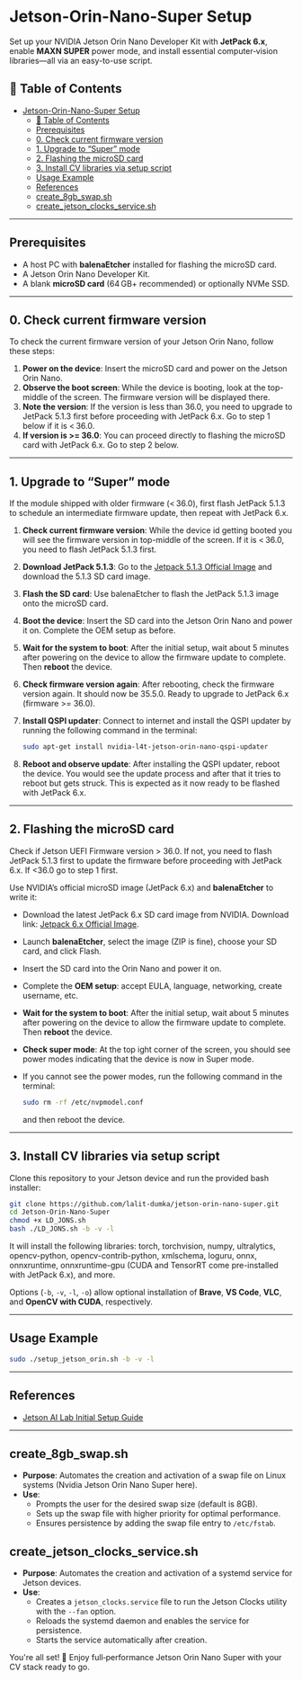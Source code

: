 # Jetson-Orin-Nano-Super Setup

Set up your NVIDIA Jetson Orin Nano Developer Kit with **JetPack 6.x**, enable **MAXN SUPER** power mode, and install essential computer‑vision libraries—all via an easy-to-use script.

## 🧰 Table of Contents

- [Jetson-Orin-Nano-Super Setup](#jetson-orin-nano-super-setup)
  - [🧰 Table of Contents](#-table-of-contents)
  - [Prerequisites](#prerequisites)
  - [0. Check current firmware version](#0-check-current-firmware-version)
  - [1. Upgrade to “Super” mode](#1-upgrade-to-super-mode)
  - [2. Flashing the microSD card](#2-flashing-the-microsd-card)
  - [3. Install CV libraries via setup script](#3-install-cv-libraries-via-setup-script)
  - [Usage Example](#usage-example)
  - [References](#references)
  - [create\_8gb\_swap.sh](#create_8gb_swapsh)
  - [create\_jetson\_clocks\_service.sh](#create_jetson_clocks_servicesh)

---

## Prerequisites

- A host PC with **balenaEtcher** installed for flashing the microSD card.
- A Jetson Orin Nano Developer Kit.
- A blank **microSD card** (64 GB+ recommended) or optionally NVMe SSD.

---

## 0. Check current firmware version

To check the current firmware version of your Jetson Orin Nano, follow these steps:

1. **Power on the device**: Insert the microSD card and power on the Jetson Orin Nano.
2. **Observe the boot screen**: While the device is booting, look at the top-middle of the screen. The firmware version will be displayed there.
3. **Note the version**: If the version is less than 36.0, you need to upgrade to JetPack 5.1.3 first before proceeding with JetPack 6.x. Go to step 1 below if it is < 36.0.
4. **If version is >= 36.0**: You can proceed directly to flashing the microSD card with JetPack 6.x. Go to step 2 below.

---

## 1. Upgrade to “Super” mode

If the module shipped with older firmware (< 36.0), first flash JetPack 5.1.3 to schedule an intermediate firmware update, then repeat with JetPack 6.x.

1. **Check current firmware version**: While the device id getting booted you will see the firmware version in top-middle of the screen. If it is < 36.0, you need to flash JetPack 5.1.3 first.
2. **Download JetPack 5.1.3**: Go to the [Jetpack 5.1.3 Official Image][1] and download the 5.1.3 SD card image.
3. **Flash the SD card**: Use balenaEtcher to flash the JetPack 5.1.3 image onto the microSD card.
4. **Boot the device**: Insert the SD card into the Jetson Orin Nano and power it on. Complete the OEM setup as before.
5. **Wait for the system to boot**: After the initial setup, wait about 5 minutes after powering on the device to allow the firmware update to complete. Then **reboot** the device.
6. **Check firmware version again**: After rebooting, check the firmware version again. It should now be 35.5.0. Ready to upgrade to JetPack 6.x (firmware >= 36.0).
7. **Install QSPI updater**: Connect to internet and install the QSPI updater by running the following command in the terminal:

    ```bash
    sudo apt-get install nvidia-l4t-jetson-orin-nano-qspi-updater
    ```

8. **Reboot and observe update**: After installing the QSPI updater, reboot the device. You would see the update process and after that it tries to reboot but gets struck. This is expected as it now ready to be flashed with JetPack 6.x.

---

## 2. Flashing the microSD card

Check if Jetson UEFI Firmware version > 36.0. If not, you need to flash JetPack 5.1.3 first to update the firmware before proceeding with JetPack 6.x. If <36.0 go to step 1 first.

Use NVIDIA’s official microSD image (JetPack 6.x) and **balenaEtcher** to write it:

- Download the latest JetPack 6.x SD card image from NVIDIA. Download link: [Jetpack 6.x Official Image][2].
- Launch **balenaEtcher**, select the image (ZIP is fine), choose your SD card, and click Flash.
- Insert the SD card into the Orin Nano and power it on.
- Complete the **OEM setup**: accept EULA, language, networking, create username, etc.
- **Wait for the system to boot**: After the initial setup, wait about 5 minutes after powering on the device to allow the firmware update to complete. Then **reboot** the device.
- **Check super mode**: At the top ight corner of the screen, you should see power modes indicating that the device is now in Super mode.
- If you cannot see the power modes, run the following command in the terminal:

    ```bash
    sudo rm -rf /etc/nvpmodel.conf
    ```

    and then reboot the device.
  
---

## 3. Install CV libraries via setup script

Clone this repository to your Jetson device and run the provided bash installer:

```bash
git clone https://github.com/lalit-dumka/jetson-orin-nano-super.git
cd Jetson-Orin-Nano-Super
chmod +x LD_JONS.sh
bash ./LD_JONS.sh -b -v -l
```

It will install the following libraries:
torch, torchvision, numpy, ultralytics, opencv-python, opencv-contrib-python, xmlschema, loguru, onnx, onnxruntime, onnxruntime-gpu (CUDA and TensorRT come pre-installed with JetPack 6.x), and more.

Options (`-b`, `-v`, `-l`, `-o`) allow optional installation of **Brave**, **VS Code**, **VLC**, and **OpenCV with CUDA**, respectively.

---

## Usage Example

```bash
sudo ./setup_jetson_orin.sh -b -v -l
```

---

## References

- [Jetson AI Lab Initial Setup Guide][3]

---

## create_8gb_swap.sh

- **Purpose**: Automates the creation and activation of a swap file on Linux systems (Nvidia Jetson Orin Nano Super here).
- **Use**:
  - Prompts the user for the desired swap size (default is 8GB).
  - Sets up the swap file with higher priority for optimal performance.
  - Ensures persistence by adding the swap file entry to `/etc/fstab`.

## create_jetson_clocks_service.sh

- **Purpose**: Automates the creation and activation of a systemd service for Jetson devices.
- **Use**:
  - Creates a `jetson_clocks.service` file to run the Jetson Clocks utility with the `--fan` option.
  - Reloads the systemd daemon and enables the service for persistence.
  - Starts the service automatically after creation.

You're all set! 🎉 Enjoy full‑performance Jetson Orin Nano Super with your CV stack ready to go.

[1]: https://developer.nvidia.com/downloads/embedded/l4t/r35_release_v5.0/jp513-orin-nano-sd-card-image.zip "Jetpack 5.1.3 Official Image"
[2]: https://developer.nvidia.com/downloads/embedded/l4t/r36_release_v4.3/jp62-orin-nano-sd-card-image.zip "Jetpack 6.x Official Image"
[3]: https://www.jetson-ai-lab.com/initial_setup_jon.html "Jetson AI Lab Initial Setup Guide"
